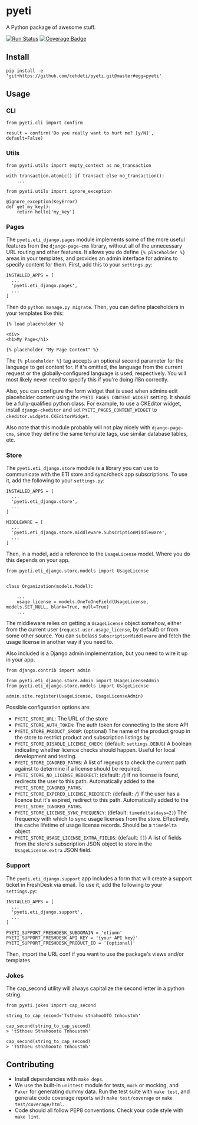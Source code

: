 # pyeti

A Python package of awesome stuff.

[![Run Status](https://api.shippable.com/projects/5ab54a45f488d607007cad93/badge?branch=master)](https://app.shippable.com/github/cehdeti/pyeti)
[![Coverage Badge](https://api.shippable.com/projects/5ab54a45f488d607007cad93/coverageBadge?branch=master)](https://app.shippable.com/github/cehdeti/pyeti)

## Install

`pip install -e 'git+https://github.com/cehdeti/pyeti.git@master#egg=pyeti'`

## Usage

### CLI

```
from pyeti.cli import confirm

result = confirm('Do you really want to hurt me? [y/N]', default=False)
```

### Utils

```
from pyeti.utils import empty_context as no_transaction

with transaction.atomic() if transact else no_transaction():
    ...

from pyeti.utils import ignore_exception

@ignore_exception(KeyError)
def get_my_key():
    return hello['my_key']
```

### Pages

The `pyeti.eti_django.pages` module implements some of the more useful features
from the `django-page-cms` library, without all of the unnecessary URL routing
and other features. It allows you do define `{% placeholder %}` areas in your
templates, and provides an admin interface for admins to specify content for
them. First, add this to your `settings.py`:

```
INSTALLED_APPS = [
  ...
  'pyeti.eti_django.pages',
  ...
]
```

Then do `python manage.py migrate`. Then, you can define placeholders in your
templates like this:

```
{% load placeholder %}

<div>
<h1>My Page</h1>

{% placeholder "My Page Content" %}
```

The `{% placeholder %}` tag accepts an optional second parameter for the
language to get content for. If it's omitted, the language from the current
request or the globally-configured language is used, respectively. You will
most likely never need to specify this if you're doing i18n correctly.

Also, you can configure the form widget that is used when admins edit
placeholder content using the `PYETI_PAGES_CONTENT_WIDGET` setting. It should
be a fully-qualified python class. For example, to use a CKEditor widget,
install `django-ckeditor` and set `PYETI_PAGES_CONTENT_WIDGET` to `ckeditor.widgets.CKEditorWidget`.

Also note that this module probably will not play nicely with
`django-page-cms`, since they define the same template tags, use similar
database tables, etc.

### Store

The `pyeti.eti_django.store` module is a library you can use to communicate
with the ETI store and sync/check app subscriptions. To use it, add the
following to your `settings.py`:

```
INSTALLED_APPS = [
  ...
  'pyeti.eti_django.store',
  ...
]

MIDDLEWARE = [
  ...
  'pyeti.eti_django.store.middleware.SubscriptionMiddleware',
  ...
]
```

Then, in a model, add a reference to the `UsageLicense` model. Where you do
this depends on your app.

```
from pyeti.eti_django.store.models import UsageLicense


class Organization(models.Model):

    ...
    usage_license = models.OneToOneField(UsageLicense, models.SET_NULL, blank=True, null=True)
    ...
```

The middleware relies on getting a `UsageLicense` object somehow, either from
the current user (`request.user.usage_license`, by default) or from some other
source. You can subclass `SubscriptionMiddleware` and fetch the usage license
in another way if you need to.

Also included is a Django admin implementation, but you need to wire it up in
your app.

````
from django.contrib import admin

from pyeti.eti_django.store.admin import UsageLicenseAdmin
from pyeti.eti_django.store.models import UsageLicense

admin.site.register(UsageLicense, UsageLicenseAdmin)
````

Possible configuration options are:

* `PYETI_STORE_URL`: The URL of the store
* `PYETI_STORE_AUTH_TOKEN`: The auth token for connecting to the store API
* `PYETI_STORE_PRODUCT_GROUP`: (optional) The name of the product group in the store to
    restrict product and subscription listings by
* `PYETI_STORE_DISABLE_LICENSE_CHECK`: (default: `settings.DEBUG`) A boolean indicating whether licence
    checks should happen. Useful for local development and testing.
* `PYETI_STORE_IGNORED_PATHS`: A list of regexps to check the current path
    against to determine if a license should be required.
* `PYETI_STORE_NO_LICENSE_REDIRECT`: (default: `/`) If no license is found, redirects the user
    to this path. Automatically added to the `PYETI_STORE_IGNORED_PATHS`.
* `PYETI_STORE_EXPIRED_LICENSE_REDIRECT`: (default: `/`) If the user has a licence but it's
    expired, redirect to this path. Automatically added to the
    `PYETI_STORE_IGNORED_PATHS`.
* `PYETI_STORE_LICENSE_SYNC_FREQUENCY`: (default: `timedelta(days=2)`) The frequency with which to sync usage
    licenses from the store. Effectively, the cache lifetime of usage license
    records. Should be a `timedelta` object.
* `PYETI_STORE_USAGE_LICENSE_EXTRA_FIELDS`: (default: `[]`) A list of fields from the store's
    subscription JSON object to store in the `UsageLicense.extra` JSON field.

### Support

The `pyeti.eti_django.support` app includes a form that will create a support
ticket in FreshDesk via email. To use it, add the following to your
`settings.py`:

```
INSTALLED_APPS = [
  ...
  'pyeti.eti_django.support',
  ...
]

PYETI_SUPPORT_FRESHDESK_SUBDOMAIN = 'etiumn'
PYETI_SUPPORT_FRESHDESK_API_KEY = '{your API key}'
PYETI_SUPPORT_FRESHDESK_PRODUCT_ID = '{optional}'
```

Then, import the URL conf if you want to use the package's views and/or
templates.

### Jokes

The cap_second utility will always capitalize the second letter in a python string.

```
from pyeti.jokes import cap_second

string_to_cap_second='Tsthoeu stnahooOTO tnhoustnh'

cap_second(string_to_cap_second)
> 'tSthoeu Stnahoooto Tnhoustnh'

cap_second(string_to_cap_second)
> 'TSthoeu stnahoooto tnhoustnh'
```

## Contributing

* Install dependencies with `make deps`.
* We use the built-in `unittest` module for tests, `mock` or mocking, and
  `Faker` for generating dummy data. Run the test suite with `make test`, and
  generate code coverage reports with `make test/coverage` or `make test/coverage/html`.
* Code should all follow PEP8 conventions. Check your code style with `make
  lint`.

